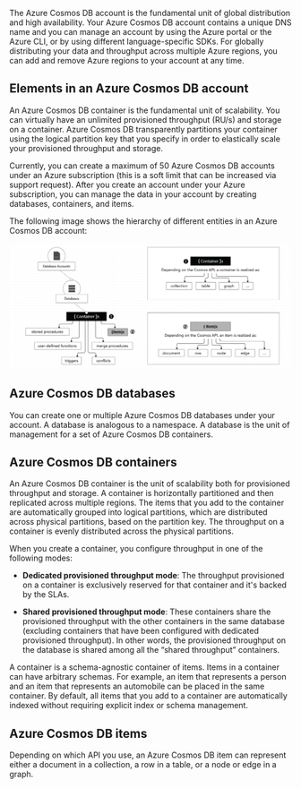 

The Azure Cosmos DB account is the fundamental unit of global distribution and high availability. Your Azure Cosmos DB account contains a unique DNS name and you can manage an account by using the Azure portal or the Azure CLI, or by using different language-specific SDKs. For globally distributing your data and throughput across multiple Azure regions, you can add and remove Azure regions to your account at any time.

## Elements in an Azure Cosmos DB account

An Azure Cosmos DB container is the fundamental unit of scalability. You can virtually have an unlimited provisioned throughput (RU/s) and storage on a container. Azure Cosmos DB transparently partitions your container using the logical partition key that you specify in order to elastically scale your provisioned throughput and storage.

Currently, you can create a maximum of 50 Azure Cosmos DB accounts under an Azure subscription (this is a soft limit that can be increased via support request). After you create an account under your Azure subscription, you can manage the data in your account by creating databases, containers, and items.

The following image shows the hierarchy of different entities in an Azure Cosmos DB account:

![Image showing the hierarchy of Azure Cosmos DB entities: Database accounts are at the top, Databases are grouped under accounts, Containers are grouped under databases.](./media/cosmos-entities.png)


## Azure Cosmos DB databases

You can create one or multiple Azure Cosmos DB databases under your account. A database is analogous to a namespace. A database is the unit of management for a set of Azure Cosmos DB containers. 

## Azure Cosmos DB containers

An Azure Cosmos DB container is the unit of scalability both for provisioned throughput and storage. A container is horizontally partitioned and then replicated across multiple regions. The items that you add to the container are automatically grouped into logical partitions, which are distributed across physical partitions, based on the partition key. The throughput on a container is evenly distributed across the physical partitions. 

When you create a container, you configure throughput in one of the following modes:

* **Dedicated provisioned throughput mode**: The throughput provisioned on a container is exclusively reserved for that container and it's backed by the SLAs. 

* **Shared provisioned throughput mode**: These containers share the provisioned throughput with the other containers in the same database (excluding containers that have been configured with dedicated provisioned throughput). In other words, the provisioned throughput on the database is shared among all the “shared throughput” containers.

A container is a schema-agnostic container of items. Items in a container can have arbitrary schemas. For example, an item that represents a person and an item that represents an automobile can be placed in the same container. By default, all items that you add to a container are automatically indexed without requiring explicit index or schema management.

## Azure Cosmos DB items

Depending on which API you use, an Azure Cosmos DB item can represent either a document in a collection, a row in a table, or a node or edge in a graph. 

